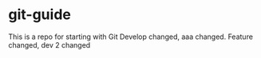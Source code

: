 # git-guide
This is a repo for starting with Git
Develop changed, aaa changed.
Feature changed, dev 2 changed
